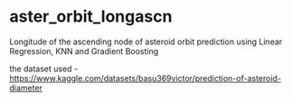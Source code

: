 # aster_orbit_longascn
Longitude of the ascending node of asteroid orbit prediction using Linear Regression, KNN and Gradient Boosting

the dataset used - https://www.kaggle.com/datasets/basu369victor/prediction-of-asteroid-diameter 
